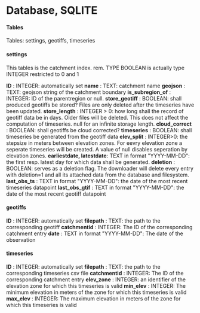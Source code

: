 ﻿
# Database, SQLITE


#### Tables

Tables: settings, geotiffs, timeseries

#### settings

This tables is the catchment index.
rem. TYPE BOOLEAN is actually type INTEGER restricted to 0 and 1

**ID** : INTEGER: automatically set
**name** : TEXT: catchment name
**geojson** : TEXT: geojson string of the catchment boundary
**is_subregion_of** : INTEGER: ID of the parentregion or null.
**store_geotiff** : BOOLEAN: shall produced geotiffs be stored? Files are only deleted after the timeseries have been updated. 
**store_length** : INTEGER > 0: how long shall the record of geotiff data be in days. Older files will be deleted. This does not affect the computation of timeseries. null for an infinite storage length. 
**cloud_correct** : BOOLEAN: shall geotiffs be cloud corrected?
**timeseries** : BOOLEAN: shall timeseries be generated from the geotiff data
**elev_split** : INTEGER>0: the stepsize in meters between elevation zones. For eevry elevation zone a seperate timeseries will be created. A value of null disables seperation by elevation zones.
**earliestdate, latestdate**: TEXT in format "YYYY-MM-DD": the first resp. latest day for which data shall be generated. 
**deletion** : BOOLEAN: serves as a deletion flag. The downloader will delete every entry with deletion=1 and all its attached data from the database and filesystem.
**last_obs_ts** : TEXT in format "YYYY-MM-DD": the date of the most recent timeseries datapoint
**last_obs_gtif** : TEXT in format "YYYY-MM-DD": the date of the most recent geotiff datapoint

#### geotiffs

**ID** : INTEGER: automatically set
**filepath** : TEXT: the path to the corresponding geotiff
**catchmentid** : INTEGER: The ID of the corresponding catchment entry
**date** : TEXT in format "YYYY-MM-DD": The date of the observation

#### timeseries

**ID** : INTEGER: automatically set
**filepath** : TEXT: the path to the corresponding timeseries csv file
**catchmentid** : INTEGER: The ID of the corresponding catchment entry
**elev_zone** : INTEGER: an identifier of the elevation zone for which this timeseries is valid
**min_elev** : INTEGER: The minimum elevation in meters of the  zone for which this timeseries is valid
**max_elev** : INTEGER: The maximum elevation in meters of the zone for which this timeseries is valid